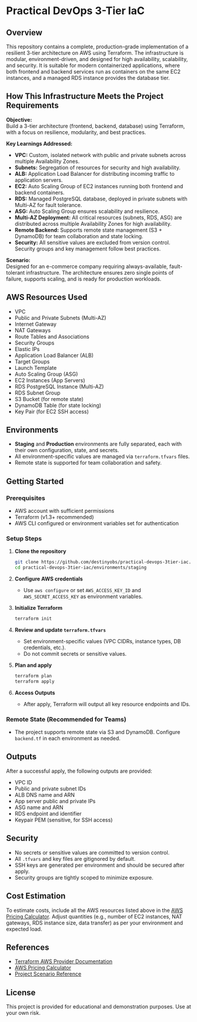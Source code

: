 
# Practical DevOps 3-Tier IaC

## Overview
This repository contains a complete, production-grade implementation of a resilient 3-tier architecture on AWS using Terraform. The infrastructure is modular, environment-driven, and designed for high availability, scalability, and security. It is suitable for modern containerized applications, where both frontend and backend services run as containers on the same EC2 instances, and a managed RDS instance provides the database tier.

## How This Infrastructure Meets the Project Requirements

**Objective:**  
Build a 3-tier architecture (frontend, backend, database) using Terraform, with a focus on resilience, modularity, and best practices.

**Key Learnings Addressed:**
- **VPC:** Custom, isolated network with public and private subnets across multiple Availability Zones.
- **Subnets:** Segregation of resources for security and high availability.
- **ALB:** Application Load Balancer for distributing incoming traffic to application servers.
- **EC2:** Auto Scaling Group of EC2 instances running both frontend and backend containers.
- **RDS:** Managed PostgreSQL database, deployed in private subnets with Multi-AZ for fault tolerance.
- **ASG:** Auto Scaling Group ensures scalability and resilience.
- **Multi-AZ Deployment:** All critical resources (subnets, RDS, ASG) are distributed across multiple Availability Zones for high availability.
- **Remote Backend:** Supports remote state management (S3 + DynamoDB) for team collaboration and state locking.
- **Security:** All sensitive values are excluded from version control. Security groups and key management follow best practices.

**Scenario:**  
Designed for an e-commerce company requiring always-available, fault-tolerant infrastructure. The architecture ensures zero single points of failure, supports scaling, and is ready for production workloads.

## AWS Resources Used

- VPC
- Public and Private Subnets (Multi-AZ)
- Internet Gateway
- NAT Gateways
- Route Tables and Associations
- Security Groups
- Elastic IPs
- Application Load Balancer (ALB)
- Target Groups
- Launch Template
- Auto Scaling Group (ASG)
- EC2 Instances (App Servers)
- RDS PostgreSQL Instance (Multi-AZ)
- RDS Subnet Group
- S3 Bucket (for remote state)
- DynamoDB Table (for state locking)
- Key Pair (for EC2 SSH access)

## Environments

- **Staging** and **Production** environments are fully separated, each with their own configuration, state, and secrets.
- All environment-specific values are managed via `terraform.tfvars` files.
- Remote state is supported for team collaboration and safety.

## Getting Started

### Prerequisites

- AWS account with sufficient permissions
- Terraform (v1.3+ recommended)
- AWS CLI configured or environment variables set for authentication

### Setup Steps

1. **Clone the repository**
   ```sh
   git clone https://github.com/destinyobs/practical-devops-3tier-iac.git
   cd practical-devops-3tier-iac/environments/staging
   ```

2. **Configure AWS credentials**
   - Use `aws configure` or set `AWS_ACCESS_KEY_ID` and `AWS_SECRET_ACCESS_KEY` as environment variables.

3. **Initialize Terraform**
   ```sh
   terraform init
   ```

4. **Review and update `terraform.tfvars`**
   - Set environment-specific values (VPC CIDRs, instance types, DB credentials, etc.).
   - Do not commit secrets or sensitive values.

5. **Plan and apply**
   ```sh
   terraform plan
   terraform apply
   ```

6. **Access Outputs**
   - After apply, Terraform will output all key resource endpoints and IDs.

### Remote State (Recommended for Teams)

- The project supports remote state via S3 and DynamoDB. Configure `backend.tf` in each environment as needed.

## Outputs

After a successful apply, the following outputs are provided:

- VPC ID
- Public and private subnet IDs
- ALB DNS name and ARN
- App server public and private IPs
- ASG name and ARN
- RDS endpoint and identifier
- Keypair PEM (sensitive, for SSH access)

## Security

- No secrets or sensitive values are committed to version control.
- All `.tfvars` and key files are gitignored by default.
- SSH keys are generated per environment and should be secured after apply.
- Security groups are tightly scoped to minimize exposure.

## Cost Estimation

To estimate costs, include all the AWS resources listed above in the [AWS Pricing Calculator](https://calculator.aws.amazon.com/). Adjust quantities (e.g., number of EC2 instances, NAT gateways, RDS instance size, data transfer) as per your environment and expected load.

## References

- [Terraform AWS Provider Documentation](https://registry.terraform.io/providers/hashicorp/aws/latest/docs)
- [AWS Pricing Calculator](https://calculator.aws.amazon.com/)
- [Project Scenario Reference](https://github.com/atenadadkhah/reader)

## License

This project is provided for educational and demonstration purposes. Use at your own risk.
